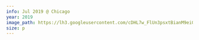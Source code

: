 ```yaml
---
info: Jul 2019 @ Chicago
year: 2019
image_path: https://lh3.googleusercontent.com/cDHL7w_FlUn3psxtBianM9eiGpayjdWirIRIQPrLRfsuMXU8BhrXEH2Qr_fLl5UpEplyUg07nl_Zy7dY0p0Gjfv5nfhs19gKtwxasSAiR4hCanFFn1dTU4fitJccN97wbMrNDWE37Q
size: p
---
```


